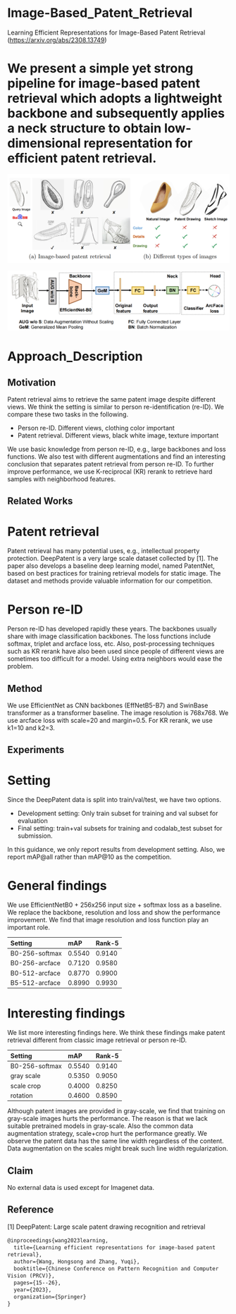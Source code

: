 # Image-Based_Patent_Retrieval
Learning Efficient Representations for Image-Based Patent Retrieval (https://arxiv.org/abs/2308.13749)

# We present a simple yet strong pipeline for image-based patent retrieval which adopts a lightweight backbone and subsequently applies a neck structure to obtain low-dimensional representation for efficient patent retrieval.

![Image-based patent retrieval](image-based_patent_retrieval.png)

![Our proposed simple and strong baseline](baseline.png)

# Approach_Description

## Motivation

Patent retrieval aims to retrieve the same patent image despite different views. We think the setting is similar to person re-identification (re-ID). We compare these two tasks in the following. 

* Person re-ID. Different views, clothing color important
* Patent retrieval. Different views, black white image, texture important

We use basic knowledge from person re-ID, e.g., large backbones and loss functions. We also test with different augmentations and find an interesting conclusion that separates patent retrieval from person re-ID. To further improve performance, we use K-reciprocal (KR) rerank to retrieve hard samples with neighborhood features.

## Related Works

# Patent retrieval

Patent retrieval has many potential uses, e.g., intellectual property protection. DeepPatent is a very large scale dataset collected by [1]. The paper also develops a baseline deep learning model, named PatentNet, based on best practices for training retrieval models for static image. The dataset and methods provide valuable information for our competition.

# Person re-ID

Person re-ID has developed rapidly these years. The backbones usually share with image classification backbones. The loss functions include softmax, triplet and arcface loss, etc. Also, post-processing techniques such as KR rerank have also been used since people of different views are sometimes too difficult for a model. Using extra neighbors would ease the problem.

## Method

We use EfficientNet as CNN backbones (EffNetB5-B7) and SwinBase transformer as a transformer baseline. The image resolution is 768x768. We use arcface loss with scale=20 and margin=0.5. For KR rerank, we use k1=10 and k2=3.

## Experiments

# Setting
Since the DeepPatent data is split into train/val/test, we have two options.

* Development setting: Only train subset for training and val subset for evaluation
* Final setting: train+val subsets for training and codalab_test subset for submission.

In this guidance, we only report results from development setting. Also, we report mAP@all rather than mAP@10 as the competition.

# General findings

We use EfficientNetB0 + 256x256 input size + softmax loss as a baseline. We replace the backbone, resolution and loss and show the performance improvement. We find that image resolution and loss function play an important role.

| Setting        | mAP    | Rank-5 |
| :-----         | :----- | :----- |
| B0-256-softmax | 0.5540 | 0.9140 |
| B0-256-arcface | 0.7120 | 0.9580 |
| B0-512-arcface | 0.8770 | 0.9900 |
| B5-512-arcface | 0.8990 | 0.9930 |

# Interesting findings

We list more interesting findings here. We think these findings make patent retrieval different from classic image retrieval or person re-ID.

| Setting        | mAP    | Rank-5 |
| :-----         | :----- | :----- |
| B0-256-softmax | 0.5540 | 0.9140 |
| gray scale     | 0.5350 | 0.9050 |
| scale crop     | 0.4000 | 0.8250 |
| rotation       | 0.4600 | 0.8590 |

Although patent images are provided in gray-scale, we find that training on gray-scale images hurts the performance. The reason is that we lack suitable pretrained models in gray-scale. Also the common data augmentation strategy, scale+crop hurt the performance greatly. We observe the patent data has the same line width regardless of the content. Data augmentation on the scales might break such line width regularization.  

## Claim

No external data is used except for Imagenet data.

## Reference

[1] DeepPatent: Large scale patent drawing recognition and retrieval


```
@inproceedings{wang2023learning,
  title={Learning efficient representations for image-based patent retrieval},
  author={Wang, Hongsong and Zhang, Yuqi},
  booktitle={Chinese Conference on Pattern Recognition and Computer Vision (PRCV)},
  pages={15--26},
  year={2023},
  organization={Springer}
}
